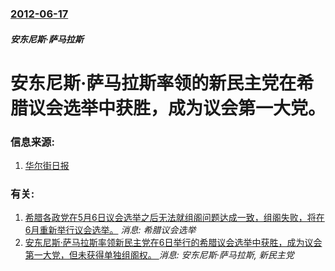 ### [2012-06-17](/news/2012/06/17/index.md)

##### 安东尼斯·萨马拉斯
#  安东尼斯·萨马拉斯率领的新民主党在希腊议会选举中获胜，成为议会第一大党。




### 信息来源:

1. [华尔街日报](https://web.archive.org/web/20120620214540/http://cn.wsj.com/gb/20120618/beu085248.asp)

### 有关:

1. [ 希腊各政党在5月6日议会选举之后无法就组阁问题达成一致，组阁失败，将在6月重新举行议会选举。](/zh/news/2012/05/15/希腊各政党在5月6日议会选举之后无法就组阁问题达成一致-组阁失败-将在6月重新举行议会选举.md) _消息: 希腊议会选举_
2. [ 安东尼斯·萨马拉斯率领新民主党在6日举行的希腊议会选举中获胜，成为议会第一大党，但未获得单独组阁权。 ](/zh/news/2012/05/6/安东尼斯-萨马拉斯率领新民主党在6日举行的希腊议会选举中获胜-成为议会第一大党-但未获得单独组阁权.md) _消息: 安东尼斯·萨马拉斯, 新民主党_
